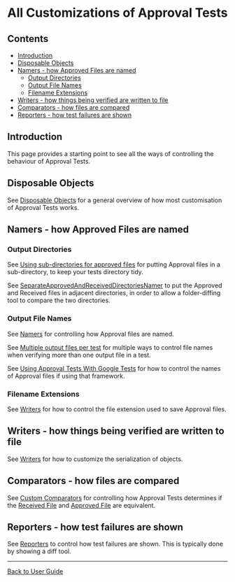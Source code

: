 <!--
GENERATED FILE - DO NOT EDIT
This file was generated by [MarkdownSnippets](https://github.com/SimonCropp/MarkdownSnippets).
Source File: /doc/mdsource/AllCustomizations.source.md
To change this file edit the source file and then execute ./run_markdown_templates.sh.
-->

<a id="top"></a>

# All Customizations of Approval Tests

<!-- toc -->
## Contents

  * [Introduction](#introduction)
  * [Disposable Objects](#disposable-objects)
  * [Namers - how Approved Files are named](#namers---how-approved-files-are-named)
    * [Output Directories](#output-directories)
    * [Output File Names](#output-file-names)
    * [Filename Extensions](#filename-extensions)
  * [Writers - how things being verified are written to file](#writers---how-things-being-verified-are-written-to-file)
  * [Comparators - how files are compared](#comparators---how-files-are-compared)
  * [Reporters - how test failures are shown](#reporters---how-test-failures-are-shown)
<!-- endtoc -->


## Introduction

This page provides a starting point to see all the ways of controlling the behaviour of Approval Tests.

## Disposable Objects

See [Disposable Objects](/doc/DisposableObjects.md#top) for a general overview of how most customisation of Approval Tests works.

## Namers - how Approved Files are named

### Output Directories

See [Using sub-directories for approved files](/doc/Configuration.md#using-sub-directories-for-approved-files) for putting Approval files in a sub-directory, to keep your tests directory tidy.

See [SeparateApprovedAndReceivedDirectoriesNamer](/doc/Namers.md#separateapprovedandreceiveddirectoriesnamer) to put the Approved and Received files in adjacent directories, in order to allow a folder-diffing tool to compare the two directories. 

### Output File Names

See [Namers](/doc/Namers.md#top) for controlling how Approval files are named. 

See [Multiple output files per test](/doc/MultipleOutputFilesPerTest.md#top)
for multiple ways to control file names when verifying more than one output file in a test.

See [Using Approval Tests With Google Tests](/doc/UsingGoogleTests.md#top) for how to control the names of Approval files if using that framework. 

### Filename Extensions

See [Writers](/doc/Writers.md#top) for how to control the file extension used to save Approval files.

## Writers - how things being verified are written to file

See [Writers](/doc/Writers.md#top) for how to customize the serialization of objects.

## Comparators - how files are compared

See [Custom Comparators](/doc/CustomComparators.md#top) for controlling how Approval Tests determines if the [Received File](/doc/Glossary.md#received-file) and [Approved File](/doc/Glossary.md#approved-file) are equivalent.

## Reporters - how test failures are shown

See [Reporters](/doc/Reporters.md#top) to control how test failures are shown. This is typically done by showing a diff tool.

---

[Back to User Guide](/doc/README.md#top)
